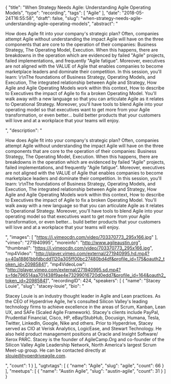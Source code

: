 {
  "title": "When Strategy Needs Agile: Understanding Agile Operating Models",
  "type": "recording",
  "tags": [
    "Agile"
  ],
  "date": "2018-05-24T16:55:58",
  "draft": false,
  "slug": "when-strategy-needs-agile-understanding-agile-operating-models",
  "abstract": "<p>How does Agile fit into your company's strategic plan? Often, companies attempt Agile without understanding the impact Agile will have on the three components that are core to the operation of their companies: Business Strategy, The Operating Model, Execution. When this happens, there are breakdowns in the operation which are evidenced by failed \"Agile\" projects, failed implementations, and frequently \"Agile fatigue\". Moreover, executives are not aligned with the VALUE of Agile that enables companies to become marketplace leaders and dominate their competition. In this session, you'll learn: \r\nThe foundations of Business Strategy, Operating Models, and Execution, The integrated relationship between Agile and Strategy, How Agile and Agile Operating Models work within this context, How to describe to Executives the impact of Agile to fix a broken Operating Model. You'll walk away with a new language so that you can articulate Agile as it relates to Operational Strategy. Moreover, you'll have tools to blend Agile into your operating model so that executives want to get more from your Agile transformation, or even better... build better products that your customers will love and at a workplace that your teams will enjoy.</p>",
  "description": "<p>How does Agile fit into your company's strategic plan? Often, companies attempt Agile without understanding the impact Agile will have on the three components that are core to the operation of their companies: Business Strategy, The Operating Model, Execution. When this happens, there are breakdowns in the operation which are evidenced by failed \"Agile\" projects, failed implementations, and frequently \"Agile fatigue\". Moreover, executives are not aligned with the VALUE of Agile that enables companies to become marketplace leaders and dominate their competition. In this session, you'll learn: \r\nThe foundations of Business Strategy, Operating Models, and Execution, The integrated relationship between Agile and Strategy, How Agile and Agile Operating Models work within this context, How to describe to Executives the impact of Agile to fix a broken Operating Model. You'll walk away with a new language so that you can articulate Agile as it relates to Operational Strategy. Moreover, you'll have tools to blend Agile into your operating model so that executives want to get more from your Agile transformation, or even better... build better products that your customers will love and at a workplace that your teams will enjoy.</p>",
  "images": [
    "https://i.vimeocdn.com/video/703370773_295x166.jpg"
  ],
  "vimeo": "271940995",
  "moreinfo": "http://www.agileaustin.org",
  "thumbnail": "https://i.vimeocdn.com/video/703370773_295x166.jpg",
  "mp4Video": "http://player.vimeo.com/external/271940995.hd.mp4?s=40a18861bbfdbcdd1120a305ff00bc27480bd4df&profile_id=175&oauth2_token_id=20985841",
  "mp4VideoLow": "http://player.vimeo.com/external/271940995.sd.mp4?s=fde796514aa701438f9ae4e73299016720d0edd7&profile_id=164&oauth2_token_id=20985841",
  "recordingID": 424,
  "speakers": [
    {
      "name": "Stacey Louie",
      "slug": "stacey-louie",
      "bio": "<p>Stacey Louie is an industry thought leader in Agile and Lean practices. As the CEO of Hyperdrive Agile, he's consulted Silicon Valley's leading technology firms to achieve excellence in the areas of Scrum, Kanban, Lean UX, and SAFe (Scaled Agile Framework). Stacey's clients include PayPal, Prudential Financial, Cisco, HP, eBay/StubHub, Docusign, Humana, Tesla, Twitter, LinkedIn, Google, Nike and others. Prior to Hyperdrive, Stacey served as CIO at Verisk Analytics, LogicEase, and Stewart Technology. He also held product management positions at Oracle and Inxight Software/ Xerox PARC. Stacey is the founder of AgileCamp.Org and co-founder of the Silicon Valley Agile Leadership Network, North America's largest Scrum Meet-up group. He can be contacted directly at slouie@hyperdriveagile.com.</p>",
      "count": 1
    }
  ],
  "ugtvtags": [
    {
      "name": "Agile",
      "slug": "agile",
      "count": 66
    }
  ],
  "meetups": [
    {
      "name": "Austin Agile",
      "slug": "austin-agile",
      "count": 31
    }
  ]
}